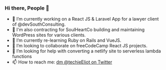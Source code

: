 ### Hi there, People 👋

- 🔭 I’m currently working on a React JS & Laravel App for a lawyer client of @devSouthConsulting.
- 💖 I'm also contracting for SoulHeartCo building and maintaining WordPress sites for various clients.
- 🌱 I’m currently re-learning Ruby on Rails and VueJS.
- 👯 I’m looking to collaborate on freeCodeCamp React JS projects.
- 🤔 I’m looking for help with converting a netlify site to serverless lambda functions
- 📫 How to reach me: [dm @techieEliot on Twitter](https://twitter.com/techieEliot)
